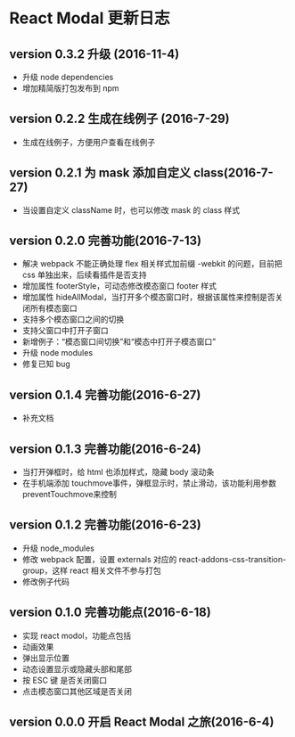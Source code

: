 # React Modal 更新日志

## version 0.3.2  升级 (2016-11-4)

* 升级 node dependencies
* 增加精简版打包发布到 npm

## version 0.2.2  生成在线例子 (2016-7-29)

* 生成在线例子，方便用户查看在线例子

## version 0.2.1  为 mask 添加自定义 class(2016-7-27)

* 当设置自定义 className 时，也可以修改 mask 的 class 样式

## version 0.2.0  完善功能(2016-7-13)

* 解决 webpack 不能正确处理 flex 相关样式加前缀 -webkit 的问题，目前把 css 单独出来，后续看插件是否支持
* 增加属性 footerStyle，可动态修改模态窗口 footer 样式
* 增加属性 hideAllModal，当打开多个模态窗口时，根据该属性来控制是否关闭所有模态窗口
* 支持多个模态窗口之间的切换
* 支持父窗口中打开子窗口
* 新增例子：“模态窗口间切换”和“模态中打开子模态窗口”
* 升级 node modules
* 修复已知 bug

## version 0.1.4  完善功能(2016-6-27)

* 补充文档

## version 0.1.3  完善功能(2016-6-24)

* 当打开弹框时，给 html 也添加样式，隐藏 body 滚动条
* 在手机端添加 touchmove事件，弹框显示时，禁止滑动，该功能利用参数preventTouchmove来控制

## version 0.1.2  完善功能(2016-6-23)

* 升级 node_modules
* 修改 webpack 配置，设置 externals 对应的 react-addons-css-transition-group，这样 react 相关文件不参与打包
* 修改例子代码

## version 0.1.0  完善功能点(2016-6-18)

* 实现 react modol，功能点包括
* 动画效果
* 弹出显示位置
* 动态设置显示或隐藏头部和尾部
* 按 ESC 键 是否关闭窗口
* 点击模态窗口其他区域是否关闭

## version 0.0.0  开启 React Modal 之旅(2016-6-4)

